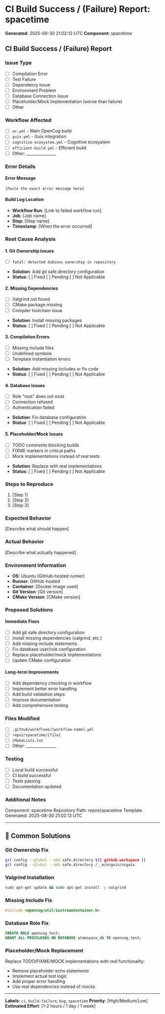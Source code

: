 # CI Build Success / (Failure) Report: spacetime

**Generated**: 2025-08-30 21:02:12 UTC
**Component**: spacetime

## CI Build Success / (Failure) Report

### **Issue Type**
- [ ] Compilation Error
- [ ] Test Failure
- [ ] Dependency Issue
- [ ] Environment Problem
- [ ] Database Connection Issue
- [ ] Placeholder/Mock Implementation (worse than failure)
- [ ] Other

### **Workflow Affected**
- [ ] `oc.yml` - Main OpenCog build
- [ ] `guix.yml` - Guix integration
- [ ] `cognitive-ecosystem.yml` - Cognitive ecosystem
- [ ] `efficient-build.yml` - Efficient build
- [ ] Other: _______________

### **Error Details**

#### **Error Message**
```
[Paste the exact error message here]
```

#### **Build Log Location**
- **Workflow Run**: [Link to failed workflow run]
- **Job**: [Job name]
- **Step**: [Step name]
- **Timestamp**: [When the error occurred]

### **Root Cause Analysis**

#### **1. Git Ownership Issues**
- [ ] `fatal: detected dubious ownership in repository`
- **Solution**: Add git safe.directory configuration
- **Status**: [ ] Fixed [ ] Pending [ ] Not Applicable

#### **2. Missing Dependencies**
- [ ] Valgrind not found
- [ ] CMake package missing
- [ ] Compiler toolchain issue
- **Solution**: Install missing packages
- **Status**: [ ] Fixed [ ] Pending [ ] Not Applicable

#### **3. Compilation Errors**
- [ ] Missing include files
- [ ] Undefined symbols
- [ ] Template instantiation errors
- **Solution**: Add missing includes or fix code
- **Status**: [ ] Fixed [ ] Pending [ ] Not Applicable

#### **4. Database Issues**
- [ ] Role "root" does not exist
- [ ] Connection refused
- [ ] Authentication failed
- **Solution**: Fix database configuration
- **Status**: [ ] Fixed [ ] Pending [ ] Not Applicable

#### **5. Placeholder/Mock Issues**
- [ ] TODO comments blocking builds
- [ ] FIXME markers in critical paths
- [ ] Mock implementations instead of real tests
- **Solution**: Replace with real implementations
- **Status**: [ ] Fixed [ ] Pending [ ] Not Applicable

### **Steps to Reproduce**
1. [Step 1]
2. [Step 2]
3. [Step 3]

### **Expected Behavior**
[Describe what should happen]

### **Actual Behavior**
[Describe what actually happened]

### **Environment Information**
- **OS**: Ubuntu (GitHub-hosted runner)
- **Runner**: GitHub-hosted
- **Container**: [Docker image used]
- **Git Version**: [Git version]
- **CMake Version**: [CMake version]

### **Proposed Solutions**

#### **Immediate Fixes**
- [ ] Add git safe.directory configuration
- [ ] Install missing dependencies (valgrind, etc.)
- [ ] Add missing include statements
- [ ] Fix database user/role configuration
- [ ] Replace placeholder/mock implementations
- [ ] Update CMake configuration

#### **Long-term Improvements**
- [ ] Add dependency checking in workflow
- [ ] Implement better error handling
- [ ] Add build validation steps
- [ ] Improve documentation
- [ ] Add comprehensive testing

### **Files Modified**
- [ ] `.github/workflows/[workflow-name].yml`
- [ ] `repos/spacetime/[file]`
- [ ] `CMakeLists.txt`
- [ ] Other: _______________

### **Testing**
- [ ] Local build successful
- [ ] CI build successful
- [ ] Tests passing
- [ ] Documentation updated

### **Additional Notes**
Component: spacetime
Repository Path: repos/spacetime
Template Generated: 2025-08-30 21:02:12 UTC

---

## 🔧 Common Solutions

### **Git Ownership Fix**
```bash
git config --global --add safe.directory ${{ github.workspace }}
git config --global --add safe.directory /__w/ocguix/ocguix
```

### **Valgrind Installation**
```bash
sudo apt-get update && sudo apt-get install -y valgrind
```

### **Missing Include Fix**
```cpp
#include <opencog/util/iostreamContainer.h>
```

### **Database Role Fix**
```sql
CREATE ROLE opencog_test;
GRANT ALL PRIVILEGES ON DATABASE atomspace_db TO opencog_test;
```

### **Placeholder/Mock Replacement**
Replace TODO/FIXME/MOCK implementations with real functionality:
- Remove placeholder echo statements
- Implement actual test logic
- Add proper error handling
- Use real dependencies instead of mocks

---

**Labels**: `ci`, `build-failure`, `bug`, `spacetime`
**Priority**: [High/Medium/Low]
**Estimated Effort**: [1-2 hours / 1 day / 1 week]
